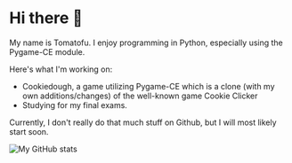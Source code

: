 # Hi there 👋

My name is Tomatofu. I enjoy programming in Python, especially using the Pygame-CE module.

Here's what I'm working on:
 - Cookiedough, a game utilizing Pygame-CE which is a clone (with my own additions/changes) of the well-known game Cookie Clicker
 - Studying for my final exams.

Currently, I don't really do that much stuff on Github, but I will most likely start soon.


![My GitHub stats](https://github-readme-stats.vercel.app/api?username=matofu&show_icons=true&theme=outrun&bg_color=00000000)
